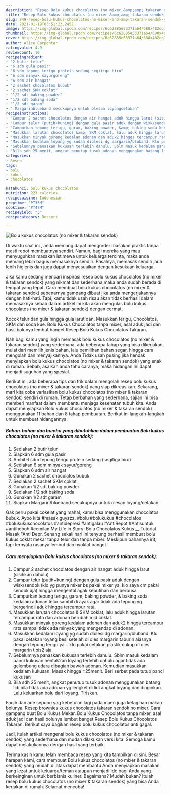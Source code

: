 ```yaml
---
description: "Resep Bolu kukus chocolatos (no mixer &amp;amp; takaran sendok) yang lezat dan Mudah Dibuat"
title: "Resep Bolu kukus chocolatos (no mixer &amp;amp; takaran sendok) yang lezat dan Mudah Dibuat"
slug: 949-resep-bolu-kukus-chocolatos-no-mixer-and-amp-takaran-sendok-yang-lezat-dan-mudah-dibuat
date: 2021-01-19T03:51:23.245Z
image: https://img-global.cpcdn.com/recipes/6c62885e53371a64/680x482cq70/bolu-kukus-chocolatos-no-mixer-takaran-sendok-foto-resep-utama.jpg
thumbnail: https://img-global.cpcdn.com/recipes/6c62885e53371a64/680x482cq70/bolu-kukus-chocolatos-no-mixer-takaran-sendok-foto-resep-utama.jpg
cover: https://img-global.cpcdn.com/recipes/6c62885e53371a64/680x482cq70/bolu-kukus-chocolatos-no-mixer-takaran-sendok-foto-resep-utama.jpg
author: Alice Carpenter
ratingvalue: 4.9
reviewcount: 10
recipeingredient:
- "2 butir telur"
- "6 sdm gula pasir"
- "6 sdm tepung terigu protein sedang segitiga biru"
- "6 sdm minyak sayurgoreng"
- "6 sdm air hangat"
- "2 sachet chocolatos bubuk"
- "2 sachet SKM coklat"
- "1/2 sdt baking powder"
- "1/2 sdt baking soda"
- "1/2 sdt garam"
- " Margarinblueband secukupnya untuk olesan loyangcetakan"
recipeinstructions:
- "Campur 2 sachet chocolatos dengan air hangat aduk hingga larut (sisihkan dahulu)"
- "Campur telur (putih+kuning) dengan gula pasir aduk dengan wisk/sendok (klo yg punya mixer bs pakai mixer ya, klo saya cm pakai sendok aja) hingga mengental agak keputihan dan berbusa"
- "Campurkan tepung terigu, garam, baking powder, &amp; baking soda kedalam adonan telur sambil di ayak agar tidak ada tepung yg bergerindil aduk hingga tercampur rata."
- "Masukkan larutan chocolatos &amp; SKM coklat, lalu aduk hingga larutan tercampur rata dan adonan berubah mjd coklat."
- "Masukkan minyak goreng kedalam adonan dan aduk2 hingga tercampur rata sampai tidak ada minyak yang mengendap di adonan."
- "Masukkan kedalam loyang yg sudah diolesi dg margarin/bluband. Klo pakai cetakan loyang besi setelah di oles margarin taburin alasnya dengan tepung terigu ya... klo pakai cetakan plastik cukup di oles margarin tipis2 aja."
- "Sebelumnya panaskan kukusan terlebih dahulu. Sblm masuk kedalam panci kukusan hentak2an loyang terlebih dahulu agar tidak ada gelembung udara dibagian bawah adonan. Kemudian masukkan kedalam kukusan. Masak hingga ±25menit. Beri serbet pada tutup panci kukusan"
- "Bila sdh 25 menit, angkat penutup tusuk adonan menggunakan batang lidi bila tidak ada adonan yg lengket di lidi angkat loyang dan dinginkan. Lalu keluarkan bolu dari loyang. Tiriskan."
categories:
- Resep
tags:
- bolu
- kukus
- chocolatos

katakunci: bolu kukus chocolatos 
nutrition: 223 calories
recipecuisine: Indonesian
preptime: "PT35M"
cooktime: "PT47M"
recipeyield: "3"
recipecategory: Dessert

---
```



![Bolu kukus chocolatos (no mixer &amp; takaran sendok)](https://img-global.cpcdn.com/recipes/6c62885e53371a64/680x482cq70/bolu-kukus-chocolatos-no-mixer-takaran-sendok-foto-resep-utama.jpg)

Di waktu  saat ini , anda memang dapat mengorder masakan praktis tanpa mesti repot membuatnya sendiri. Namun, bagi mereka yang mau menyuguhkan masakan istimewa untuk keluarga tercinta, maka anda memang lebih bagus memasaknya sendiri. Pasalnya, memasak sendiri jauh lebih higienis dan juga dapat menyesuaikan dengan kesukaan keluarga.

Jika kamu sedang mencari inspirasi resep bolu kukus chocolatos (no mixer &amp; takaran sendok) yang nikmat dan sederhana,maka anda sudah berada di tempat yang tepat. Cara membuat bolu kukus chocolatos (no mixer &amp; takaran sendok)  sebenarnya gampang dibuat jika anda mengerjakannya dengan hati-hati. Tapi, kamu tidak usah risau akan tidak berhasil dalam memasaknya 
sebab dalam artikel ini kita akan mengulas bolu kukus chocolatos (no mixer &amp; takaran sendok) dengan cermat.  

Kocok telur dan gula hingga gula larut dan. Masukkan terigu, Chocolatos, SKM dan soda kue. Bolu Kukus Chocolatos tanpa mixer, asal aduk jadi dan hasil bolunya lembut banget Resep Bolu Kukus Chocolatos Takaran.

Nah bagi kamu yang ingin memasak bolu kukus chocolatos (no mixer &amp; takaran sendok) yang sederhana, ada beberapa tahap yang bisa dikerjakan, mulai dari memilih jenis bahan, lalu pemilihan bahan segar, hingga cara mengolah dan menyajikannya. Anda Tidak usah pusing jika hendak menyiapkan bolu kukus chocolatos (no mixer &amp; takaran sendok) yang enak di rumah. Sebab, asalkan anda  tahu caranya, maka hidangan ini dapat menjadi suguhan yang spesial.

Berikut ini, ada beberapa tips dan trik dalam mengolah resep bolu kukus chocolatos (no mixer &amp; takaran sendok) yang siap dikreasikan. Sekarang, mari kita coba variasikan bolu kukus chocolatos (no mixer &amp; takaran sendok) sendiri di rumah. Tetap berbahan yang sederhana, sajian ini bisa memberi manfaat dalam membantu menjaga kesehatan tubuh kita. Anda dapat menyiapkan Bolu kukus chocolatos (no mixer &amp; takaran sendok) menggunakan 11 bahan dan 8 tahap pembuatan. Berikut ini langkah-langkah untuk membuat hidangannya.

<!--inarticleads1-->

##### Bahan-bahan dan bumbu yang dibutuhkan dalam pembuatan Bolu kukus chocolatos (no mixer &amp; takaran sendok):

1. Sediakan 2 butir telur
1. Siapkan 6 sdm gula pasir
1. Ambil 6 sdm tepung terigu protein sedang (segitiga biru)
1. Sediakan 6 sdm minyak sayur/goreng
1. Siapkan 6 sdm air hangat
1. Gunakan 2 sachet chocolatos bubuk
1. Sediakan 2 sachet SKM coklat
1. Gunakan 1/2 sdt baking powder
1. Sediakan 1/2 sdt baking soda
1. Gunakan 1/2 sdt garam
1. Siapkan  Margarin/blueband secukupnya untuk olesan loyang/cetakan


Gak perlu pakai cokelat yang mahal, kamu bisa menggunakan chocolatos bubuk. Ayoo kita #masak guyzzz. #bolu #bolukukus #chocolatos #bolukukuschocolatos #antidepresi #antigalau #AntiRepot #Antisuntuk #antiheboh #cemilan My Life in Story: Bolu Chocolatos Kukus __ Tutorial Masak &#34;Anti Depr. Senang sekali hari ini tehyung berhasil membuat bolu kukus coklat mekar tanpa telur dan tanpa mixer. Meskipun bahannya irit, tapi ternyata rasanya lembut dan nyoklat banget. 

<!--inarticleads2-->

##### Cara menyiapkan Bolu kukus chocolatos (no mixer &amp; takaran sendok):

1. Campur 2 sachet chocolatos dengan air hangat aduk hingga larut (sisihkan dahulu)
1. Campur telur (putih+kuning) dengan gula pasir aduk dengan wisk/sendok (klo yg punya mixer bs pakai mixer ya, klo saya cm pakai sendok aja) hingga mengental agak keputihan dan berbusa
1. Campurkan tepung terigu, garam, baking powder, &amp; baking soda kedalam adonan telur sambil di ayak agar tidak ada tepung yg bergerindil aduk hingga tercampur rata.
1. Masukkan larutan chocolatos &amp; SKM coklat, lalu aduk hingga larutan tercampur rata dan adonan berubah mjd coklat.
1. Masukkan minyak goreng kedalam adonan dan aduk2 hingga tercampur rata sampai tidak ada minyak yang mengendap di adonan.
1. Masukkan kedalam loyang yg sudah diolesi dg margarin/bluband. Klo pakai cetakan loyang besi setelah di oles margarin taburin alasnya dengan tepung terigu ya... klo pakai cetakan plastik cukup di oles margarin tipis2 aja.
1. Sebelumnya panaskan kukusan terlebih dahulu. Sblm masuk kedalam panci kukusan hentak2an loyang terlebih dahulu agar tidak ada gelembung udara dibagian bawah adonan. Kemudian masukkan kedalam kukusan. Masak hingga ±25menit. Beri serbet pada tutup panci kukusan
1. Bila sdh 25 menit, angkat penutup tusuk adonan menggunakan batang lidi bila tidak ada adonan yg lengket di lidi angkat loyang dan dinginkan. Lalu keluarkan bolu dari loyang. Tiriskan.


Faqih dan ade sepupu yag kebetulan lagi pada maen juga ketagihan makan bolunya. Resep brownies kukus chocolatos takaran sendok no mixer. Cara gampang buat Bolu Kukus Mekar. Bolu Kukus Chocolatos tanpa mixer, asal aduk jadi dan hasil bolunya lembut banget Resep Bolu Kukus Chocolatos Takaran. Berikut saya bagikan resep bolu kukus chocolatos anti gagal. 

Jadi, itulah artikel mengenai  bolu kukus chocolatos (no mixer &amp; takaran sendok)  yang sederhana dan mudah dilakukan versi kita. Semoga kamu dapat melakukannya dengan hasil yang terbaik. 

Terima kasih kamu telah membaca resep yang kita tampilkan di sini. Besar harapan kami, cara membuat  Bolu kukus chocolatos (no mixer &amp; takaran sendok) yang mudah di atas dapat membantu Anda menyiapkan masakan yang lezat untuk keluarga/teman ataupun menjadi ide bagi Anda yang berkeinginan untuk berbisnis kuliner. Bagaimana? Mudah bukan? Itulah resep bolu kukus chocolatos (no mixer &amp; takaran sendok) yang bisa Anda kerjakan di rumah. Selamat mencoba!

